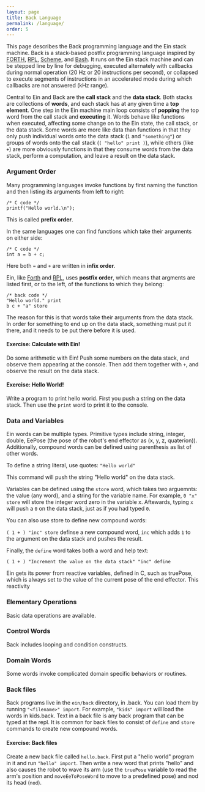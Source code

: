 ```yaml
---
layout: page
title: Back Language
permalink: /language/
order: 5
---
```


This page describes the Back programming language and the Ein stack
machine.  Back is a stack-based postfix programming language inspired
by
[FORTH](https://en.wikipedia.org/wiki/Forth_(programming_language)),
[RPL](https://en.wikipedia.org/wiki/RPL_(programming_language)),
[Scheme](https://en.wikipedia.org/wiki/Scheme_(programming_language)),
and [Bash](https://en.wikipedia.org/wiki/Bash_(Unix_shell)).  It runs
on the Ein stack machine and can be stepped line by line for
debugging, executed alternately with callbacks during normal operation
(20 Hz or 20 instructions per second), or collapsed to execute
segments of instructions in an accelerated mode during which callbacks
are not answered (kHz range).  

Central to Ein and Back are the **call stack** and the **data stack**. Both
stacks are collections of **words**, and each stack has at any given time a **top
element**.  One step in the Ein machine main loop consists of **popping** the top
word from the call stack and **executing** it. Words behave like functions when
executed, affecting some change on to the Ein state, the call stack, or the
data stack. Some words are more like data than functions in that they only push
individual words onto the data stack (`1` and `"something"`) or groups of words
onto the call stack (`( "hello" print )`), while others (like `+`) are more
obviously functions in that they consume words from the data stack, perform a
computation, and leave a result on the data stack.

### Argument Order

Many programming languages invoke functions by first naming the function and then listing its
arguments from left to right:

```
/* C code */
printf("Hello world.\n");
```

This is called **prefix order**.

In the same languages one can find functions which take their arguments on either side:

```
/* C code */
int a = b + c;
```

Here both `=` and `+` are written in **infix order**.

Ein, like
[Forth](https://en.wikipedia.org/wiki/Forth_(programming_language))
and [RPL](https://en.wikipedia.org/wiki/RPL_(programming_language)),
uses **postfix order**, which means that argments are listed first, or
to the left, of the functions to which they belong:

```
/* back code */
"Hello world." print
b c + "a" store
```

The reason for this is that words take their arguments from the data stack. In order for 
something to end up on the data stack, something must put it there, and it needs to be put
there before it is used.

#### Exercise:  Calculate with Ein!

Do some arithmetic with Ein!  Push some numbers on the data stack, and
observe them appearing at the console.  Then add them together with
`+`, and observe the result on the data stack.


#### Exercise:  Hello World!

Write a program to print hello world.  First you push a string on the
data stack.  Then use the `print` word to print it to the console.


### Data and Variables


Ein words can be multiple types.  Primitive types include string,
integer, double, EePose (the pose of the robot's end effector as (x,
y, z, quaterion)).  Additionally, compound words can be defined using
parenthesis as list of other words.

To define a string literal, use quotes: 
```"Hello world"```

This command will push the string "Hello world" on the data stack. 


Variables can be defined using the `store` word, which takes two
arguemnts: the value (any word), and a string for the variable name.
For example, `0 "x" store` will store the integer word zero in the
variable x.  Aftewards, typing `x` will push a `0` on the data stack,
just as if you had typed `0`.

You can also use store to define new compound words: 

`( 1 + ) "inc" store` definse a new compound word, `inc` which adds
`1` to the argument on the data stack and pushes the result.


Finally, the `define` word takes both a word and help text: 

`( 1 + ) "Increment the value on the data stack" "inc" define`



Ein gets its power from reactive variables, defined in C, such as
truePose, which is always set to the value of the current pose of the end effector.   This reactivity 


### Elementary Operations

Basic data operations are available.

<!--  

```
+
-
*
/

```

--> 

### Control Words 

Back includes looping and condition constructs.


<!--  
ift
ifte
while
not

--> 

### Domain Words

Some words invoke complicated domain specific behaviors or routines.

<!--  
tableReconstructTakeScene
--> 




### Back files


Back programs live in the `ein/back` directory, in <filename>.back.
You can load them by running `"<filename>" import`.  For example,
`"kids" import` will load the words in kids.back.  Text in a back file
is any back program that can be typed at the repl.  It is common for
back files to consist of `define` and `store` commands to create new
compound words.

#### Exercise:  Back files

Create a new back file called `hello.back`.  First put a "hello world"
program in it and run `"hello" import`.  Then write a new word that
prints "hello" and also causes the robot to wave its arm (use the
`truePose` variable to read the arm's position and `moveEeToPoseWord`
to move to a predefined pose) and nod its head (`nod`).